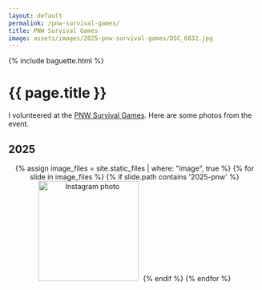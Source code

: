 ```yaml
---
layout: default
permalink: /pnw-survival-games/
title: PNW Survival Games
image: assets/images/2025-pnw-survival-games/DSC_6832.jpg
---
```


{% include baguette.html %}

<h1>{{ page.title }}</h1>

I volunteered at the [PNW Survival Games](https://www.pnwsurvivalgames.com/). Here are some photos from the event.

## 2025

<div class="gallery" style="text-align: center;">
{% assign image_files = site.static_files | where: "image", true %}
{% for slide in image_files %}
    {% if slide.path contains '2025-pnw' %}
        <a href="{{ slide.path }}"><img src="{{ slide.path }}" width="200" style="margin: 0 5px 10px 0" alt="Instagram photo"/></a>
    {% endif %}  
{% endfor %}
    <script>
        window.addEventListener('load', function() {
        baguetteBox.run('.gallery');
        });
    </script>
</div>